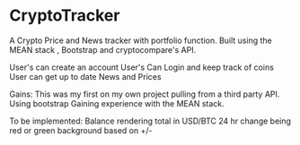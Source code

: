 # CryptoTracker




A Crypto Price and News tracker with portfolio function. Built using the MEAN stack , Bootstrap and cryptocompare's
API. 


User's can create an account 
User's Can Login and keep track of coins
User can get up to date News and Prices


Gains:
This was my first on my own project pulling from a third party API. 
Using bootstrap
Gaining experience with the MEAN stack.


To be implemented:
  Balance rendering total in USD/BTC
  24 hr change being red or green background based on +/-
